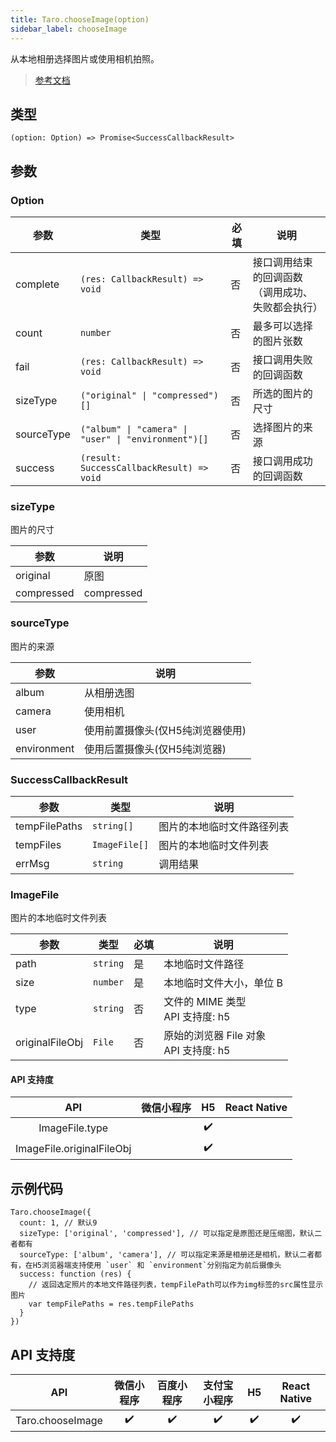 ```yaml
---
title: Taro.chooseImage(option)
sidebar_label: chooseImage
---
```


从本地相册选择图片或使用相机拍照。

> [参考文档](https://developers.weixin.qq.com/miniprogram/dev/api/media/image/wx.chooseImage.html)

## 类型

```tsx
(option: Option) => Promise<SuccessCallbackResult>
```

## 参数

### Option

<table>
  <thead>
    <tr>
      <th>参数</th>
      <th>类型</th>
      <th style={{ textAlign: "center"}}>必填</th>
      <th>说明</th>
    </tr>
  </thead>
  <tbody>
    <tr>
      <td>complete</td>
      <td><code>(res: CallbackResult) =&gt; void</code></td>
      <td style={{ textAlign: "center"}}>否</td>
      <td>接口调用结束的回调函数（调用成功、失败都会执行）</td>
    </tr>
    <tr>
      <td>count</td>
      <td><code>number</code></td>
      <td style={{ textAlign: "center"}}>否</td>
      <td>最多可以选择的图片张数</td>
    </tr>
    <tr>
      <td>fail</td>
      <td><code>(res: CallbackResult) =&gt; void</code></td>
      <td style={{ textAlign: "center"}}>否</td>
      <td>接口调用失败的回调函数</td>
    </tr>
    <tr>
      <td>sizeType</td>
      <td><code>(&quot;original&quot; | &quot;compressed&quot;)[]</code></td>
      <td style={{ textAlign: "center"}}>否</td>
      <td>所选的图片的尺寸</td>
    </tr>
    <tr>
      <td>sourceType</td>
      <td><code>(&quot;album&quot; | &quot;camera&quot; | &quot;user&quot; | &quot;environment&quot;)[]</code></td>
      <td style={{ textAlign: "center"}}>否</td>
      <td>选择图片的来源</td>
    </tr>
    <tr>
      <td>success</td>
      <td><code>(result: SuccessCallbackResult) =&gt; void</code></td>
      <td style={{ textAlign: "center"}}>否</td>
      <td>接口调用成功的回调函数</td>
    </tr>
  </tbody>
</table>

### sizeType

图片的尺寸

<table>
  <thead>
    <tr>
      <th>参数</th>
      <th>说明</th>
    </tr>
  </thead>
  <tbody>
    <tr>
      <td>original</td>
      <td>原图</td>
    </tr>
    <tr>
      <td>compressed</td>
      <td>compressed</td>
    </tr>
  </tbody>
</table>

### sourceType

图片的来源

<table>
  <thead>
    <tr>
      <th>参数</th>
      <th>说明</th>
    </tr>
  </thead>
  <tbody>
    <tr>
      <td>album</td>
      <td>从相册选图</td>
    </tr>
    <tr>
      <td>camera</td>
      <td>使用相机</td>
    </tr>
    <tr>
      <td>user</td>
      <td>使用前置摄像头(仅H5纯浏览器使用)</td>
    </tr>
    <tr>
      <td>environment</td>
      <td>使用后置摄像头(仅H5纯浏览器)</td>
    </tr>
  </tbody>
</table>

### SuccessCallbackResult

<table>
  <thead>
    <tr>
      <th>参数</th>
      <th>类型</th>
      <th>说明</th>
    </tr>
  </thead>
  <tbody>
    <tr>
      <td>tempFilePaths</td>
      <td><code>string[]</code></td>
      <td>图片的本地临时文件路径列表</td>
    </tr>
    <tr>
      <td>tempFiles</td>
      <td><code>ImageFile[]</code></td>
      <td>图片的本地临时文件列表</td>
    </tr>
    <tr>
      <td>errMsg</td>
      <td><code>string</code></td>
      <td>调用结果</td>
    </tr>
  </tbody>
</table>

### ImageFile

图片的本地临时文件列表

<table>
  <thead>
    <tr>
      <th>参数</th>
      <th>类型</th>
      <th style={{ textAlign: "center"}}>必填</th>
      <th>说明</th>
    </tr>
  </thead>
  <tbody>
    <tr>
      <td>path</td>
      <td><code>string</code></td>
      <td style={{ textAlign: "center"}}>是</td>
      <td>本地临时文件路径</td>
    </tr>
    <tr>
      <td>size</td>
      <td><code>number</code></td>
      <td style={{ textAlign: "center"}}>是</td>
      <td>本地临时文件大小，单位 B</td>
    </tr>
    <tr>
      <td>type</td>
      <td><code>string</code></td>
      <td style={{ textAlign: "center"}}>否</td>
      <td>文件的 MIME 类型<br />API 支持度: h5</td>
    </tr>
    <tr>
      <td>originalFileObj</td>
      <td><code>File</code></td>
      <td style={{ textAlign: "center"}}>否</td>
      <td>原始的浏览器 File 对象<br />API 支持度: h5</td>
    </tr>
  </tbody>
</table>

#### API 支持度

| API | 微信小程序 | H5 | React Native |
| :---: | :---: | :---: | :---: |
| ImageFile.type |  | ✔️ |  |
| ImageFile.originalFileObj |  | ✔️ |  |

## 示例代码

```tsx
Taro.chooseImage({
  count: 1, // 默认9
  sizeType: ['original', 'compressed'], // 可以指定是原图还是压缩图，默认二者都有
  sourceType: ['album', 'camera'], // 可以指定来源是相册还是相机，默认二者都有，在H5浏览器端支持使用 `user` 和 `environment`分别指定为前后摄像头
  success: function (res) {
    // 返回选定照片的本地文件路径列表，tempFilePath可以作为img标签的src属性显示图片
    var tempFilePaths = res.tempFilePaths
  }
})
```

## API 支持度

| API | 微信小程序 | 百度小程序 | 支付宝小程序 | H5 | React Native |
| :---: | :---: | :---: | :---: | :---: | :---: |
| Taro.chooseImage | ✔️ | ✔️ | ✔️ | ✔️ | ✔️ |
